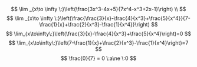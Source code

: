 

$$
\lim _{x\to \infty \:}\left(\frac{3x^3-4x+5}{7x^4-x^3+2x-1}\right) \\
$$
$$
\lim _{x\to \infty \:}\left(\frac{\frac{3}{x}-\frac{4}{x^3}+\frac{5}{x^4}}{7-\frac{1}{x}+\frac{2}{x^3}-\frac{1}{x^4}}\right)
$$
$$
\lim_{x\to\infty\:}\left(\frac{3}{x}-\frac{4}{x^3}+\frac{5}{x^4}\right)=0
$$
$$
\lim_{x\to\infty\:}\left(7-\frac{1}{x}+\frac{2}{x^3}-\frac{1}{x^4}\right)=7
$$
$$
\frac{0}{7} = 0  \:a\ne \:0
$$
<!--stackedit_data:
eyJoaXN0b3J5IjpbLTIwOTg3NDU0NjhdfQ==
-->